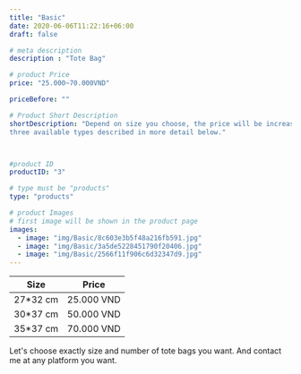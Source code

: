 ```yaml
---
title: "Basic"
date: 2020-06-06T11:22:16+06:00
draft: false

# meta description
description : "Tote Bag"

# product Price
price: "25.000~70.000VND"

priceBefore: ""

# Product Short Description
shortDescription: "Depend on size you choose, the price will be increase 25.000VND for each size. We have
three available types described in more detail below."



#product ID
productID: "3"

# type must be "products"
type: "products"

# product Images
# first image will be shown in the product page
images:
  - image: "img/Basic/8c603e3b5f48a216fb591.jpg"
  - image: "img/Basic/3a5de5228451790f20406.jpg"
  - image: "img/Basic/2566f11f906c6d32347d9.jpg"
---
```

| Size  |      Price      |
|----------|:-------------:|
| 27*32 cm |  25.000 VND    |
| 30*37 cm |    50.000 VND  |
| 35*37 cm | 70.000 VND   |

Let's choose exactly size and number of tote bags you want. And contact me at any platform you want.
